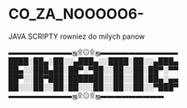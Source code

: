 # CO_ZA_NOOOOO6-
JAVA SCRIPTY rowniez do milych panow

▬▬▬▬▬▬▬▬▬ஜ۩۞۩ஜ▬▬▬▬▬▬▬▬▬▬▬  
████░██▄░██░░▄███▄░░████░██░░▄███▄  
██▄░░███▄██░██▀░▀██░░██░░██░██▀░▀▀  
██▀░░██▀███░███████░░██░░██░██▄░▄▄  
██░░░██░░██░██░░░██░░██░░██░░▀███▀  
▬▬▬▬▬▬▬▬▬ஜ۩۞۩ஜ▬▬▬▬▬▬▬▬▬  
